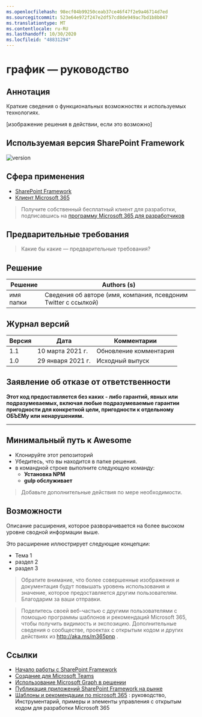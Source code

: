 ```yaml
---
ms.openlocfilehash: 98ecf04b99250ceab37ce46f47f2e9a46714d7ed
ms.sourcegitcommit: 523e64e972f247e2df57cd8de949ac7bd1b8b047
ms.translationtype: MT
ms.contentlocale: ru-RU
ms.lasthandoff: 10/30/2020
ms.locfileid: "48831294"
---
```

# <a name="graph-tutorial"></a>график — руководство

## <a name="summary"></a>Аннотация

Краткие сведения о функциональных возможностях и используемых технологиях.

[изображение решения в действии, если это возможно]

## <a name="used-sharepoint-framework-version"></a>Используемая версия SharePoint Framework

![version](https://img.shields.io/badge/version-1.11-green.svg)

## <a name="applies-to"></a>Сфера применения

- [SharePoint Framework](https://aka.ms/spfx)
- [Клиент Microsoft 365](https://docs.microsoft.com/en-us/sharepoint/dev/spfx/set-up-your-developer-tenant)

> Получите собственный бесплатный клиент для разработки, подписавшись на [программу Microsoft 365 для разработчиков](http://aka.ms/o365devprogram)

## <a name="prerequisites"></a>Предварительные требования

> Какие бы какие — предварительные требования?

## <a name="solution"></a>Решение

Решение|Authors (s)
--------|---------
имя папки | Сведения об авторе (имя, компания, псевдоним Twitter с ссылкой)

## <a name="version-history"></a>Журнал версий

Версия|Дата|Комментарии
-------|----|--------
1.1|10 марта 2021 г.|Обновление комментария
1.0|29 января 2021 г.|Исходный выпуск

## <a name="disclaimer"></a>Заявление об отказе от ответственности

**Этот код предоставляется без каких *-* либо гарантий, явных или подразумеваемых, включая любые подразумеваемые гарантии пригодности для конкретной цели, пригодности к отдельному ОБЪЕМу или ненарушениям.**

---

## <a name="minimal-path-to-awesome"></a>Минимальный путь к Awesome

- Клонируйте этот репозиторий
- Убедитесь, что вы находится в папке решения.
- в командной строке выполните следующую команду:
  - **Установка NPM**
  - **gulp обслуживает**

> Добавьте дополнительные действия по мере необходимости.

## <a name="features"></a>Возможности

Описание расширения, которое разворачивается на более высоком уровне сводной информации выше.

Это расширение иллюстрирует следующие концепции:

- Тема 1
- раздел 2
- раздел 3

> Обратите внимание, что более совершенные изображения и документация будут повышать уровень использования и значение, которое предоставляется другим пользователям. Благодарим за ваши отправки.

> Поделитесь своей веб-частью с другими пользователями с помощью программы шаблонов и рекомендаций Microsoft 365, чтобы получить видимость и экспозицию. Дополнительные сведения о сообществе, проектах с открытым кодом и других действиях из http://aka.ms/m365pnp .

## <a name="references"></a>Ссылки

- [Начало работы с SharePoint Framework](https://docs.microsoft.com/en-us/sharepoint/dev/spfx/set-up-your-developer-tenant)
- [Создание для Microsoft Teams](https://docs.microsoft.com/en-us/sharepoint/dev/spfx/build-for-teams-overview)
- [Использование Microsoft Graph в решении](https://docs.microsoft.com/en-us/sharepoint/dev/spfx/web-parts/get-started/using-microsoft-graph-apis)
- [Публикация приложений SharePoint Framework на рынке](https://docs.microsoft.com/en-us/sharepoint/dev/spfx/publish-to-marketplace-overview)
- [Шаблоны и рекомендации по microsoft 365](https://aka.ms/m365pnp) : руководство, Инструментарий, примеры и элементы управления с открытым кодом для разработки Microsoft 365
